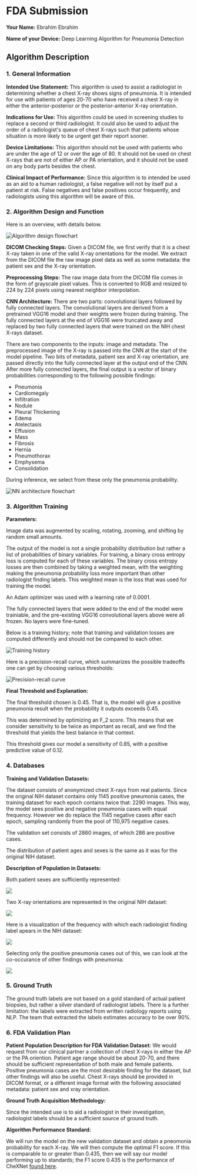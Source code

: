 # FDA  Submission

**Your Name:**
Ebrahim Ebrahim

**Name of your Device:**
Deep Learning Algorithm for Pneumonia Detection

## Algorithm Description 

### 1. General Information

**Intended Use Statement:** 
This algorithm is used to assist a radiologist in determining whether
a chest X-ray shows signs of pneumonia.
It is intended for use with patients of ages 20-70
who have received a chest X-ray in either the anterior-posterior
or the posterior-anterior X-ray orientation.

**Indications for Use:**
This algorithm could be used in screening studies to replace a second or third radiologist.
It could also be used to adjust the order of a radiologist's queue of chest X-rays
such that patients whose situation is more likely to be urgent get their report sooner.

**Device Limitations:**
This algorithm should not be used with patients who are under the age of 12 or over the age of 80.
It should not be used on chest X-rays that are not of either AP or PA orientation,
and it should not be used on any body parts besides the chest.

**Clinical Impact of Performance:**
Since this algorithm is to intended be used as an aid to a human radiologist,
a false negative will not by itself put a patient at risk. False negatives and
false positives occur frequently, and radiologists using this algorithm will be aware of this.

### 2. Algorithm Design and Function

Here is an overview, with details below.

![Algorithm design flowchart](flowchart2.png)

**DICOM Checking Steps:**
Given a DICOM file, we first verify that it is a chest X-ray
taken in one of the valid X-ray orientations for the model.
We extract from the DICOM file the raw image pixel data as well as
some metadata: the patient sex and the X-ray orientation.

**Preprocessing Steps:**
The raw image data from the DICOM file comes in the form of grayscale pixel values.
This is converted to RGB and resized to 224 by 224 pixels using nearest neighbor interpolation.

**CNN Architecture:**
There are two parts: convolutional layers followed by fully connected layers.
The convolutional layers are derived from a pretrained VGG16 model and their weights were frozen during training.
The fully connected layers at the end of VGG16 were truncated away and replaced by two fully connected layers that were trained on the NIH
chest X-rays dataset.

There are two components to the inputs: image and metadata.
The preprocessed image of the X-ray is passed into the CNN at the start of the model pipeline.
Two bits of metadata, patient sex and X-ray orientation, are passed directly into the fully connected layer at the output end of the CNN.
After more fully connected layers, the final output is a vector of binary probabilities corresponding to the following possible findings:

- Pneumonia
- Cardiomegaly
- Infiltration
- Nodule
- Pleural Thickening
- Edema
- Atelectasis
- Effusion
- Mass
- Fibrosis
- Hernia
- Pneumothorax
- Emphysema
- Consolidation

During inference, we select from these only the pneumonia probability.

![NN architecture flowchart](flowchart.png)


### 3. Algorithm Training

**Parameters:**

Image data was augmented by scaling, rotating, zooming, and shifting by random small amounts.

The output of the model is not a single probability distribution but
rather a list of probabilities of binary variables.
For training, a binary cross entropy loss is computed for each of these variables.
The binary cross entropy losses are then combined by taking a weighted mean, with the weighting
making the pneumonia probability loss more important than other radiologist finding labels.
This weighted mean is the loss that was used for training the model.

An Adam optimizer was used with a learning rate of 0.0001.

The fully connected layers that were added to the end of the model were trainiable, and the pre-existing VGG16
convolutional layers above were all frozen.
No layers were fine-tuned.

Below is a training history; note that training and validation losses are computed differently and should not be compared to each other.

![Training history](training_loss.png)

Here is a precision-recall curve, which summarizes the possible tradeoffs one can
get by choosing various thresholds:

![Precision-recall curve](pr.png)

**Final Threshold and Explanation:**

The final threshold chosen is 0.45.
That is, the model will give a positive pneumonia result when the probability it outputs exceeds 0.45.

This was determined by optimizing an F\_2 score.
This means that we consider sensitivity to be twice as important as recall, and we find the threshold
that yields the best balance in that context.

This threshold gives our model a sensitivity of 0.85,
with a positive predictive value of 0.12.


### 4. Databases

**Training and Validation Datasets:**

The dataset consists of anonymized chest X-rays from real patients.
Since the original NIH dataset contains only 1145 positive pneumonia cases,
the training dataset for each epoch contains twice that: 2290 images.
This way, the model sees positive and negative pneumonia cases with equal frequency.
However we do replace the 1145 negative cases after each epoch, sampling randomly from
the pool of 110,975 negative cases.

The validation set consists of 2860 images, of which 286 are positive cases.

The distribution of patient ages and sexes is the same as it was for the original NIH dataset.

**Description of Population in Datasets:**

Both patient sexes are sufficiently represented:

![](sexes.png)

Two X-ray orientations are represented in the original NIH dataset:

![](orientations.png)

Here is a visualization of the frequency with which each radiologist finding label apears in the NIH dataset:

![](casecounts.png)

Selecting only the positive pneumonia cases out of this, we can look at the co-occurance of other findings with pneumonia:

![](casecounts2.png)


### 5. Ground Truth

The ground truth labels are not based on a gold standard of actual patient biopsies,
but rather a silver standard of radiologist labels.
There is a further limitation:
the labels were extracted from written radiology reports using NLP.
The team that extracted the labels estimates accuracy to be over 90%.



### 6. FDA Validation Plan

**Patient Population Description for FDA Validation Dataset:**
We would request from our clinical partner a collection of chest X-rays in either the AP or the PA oriention.
Patient age range should be about 20-70, and there should be sufficient representation of both
male and female patients. Positive pneumonia cases are the most desirable finding for the dataset,
but other findings will also be useful. Chest X-rays should be provided in DICOM format,
or a different image format with the following associated metadata: patient sex and xray orientation.

**Ground Truth Acquisition Methodology:**

Since the intended use is to aid a radiologist in their investigation, radiologist labels should be
a sufficient source of ground truth.

**Algorithm Performance Standard:**

We will run the model on the new validation dataset and obtain a pneomonia probability for each X-ray.
We will then compute the optimal F1 score.
If this is comparable to or greater than 0.435, then we will say our model performing up to standards;
the F1 score 0.435 is the performance of CheXNet [found here](https://arxiv.org/pdf/1711.05225.pdf).
